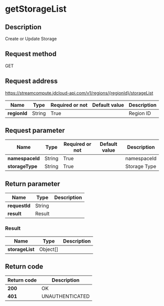 # getStorageList


## Description
Create or Update Storage

## Request method
GET

## Request address
https://streamcompute.jdcloud-api.com/v1/regions/{regionId}/storageList

|Name|Type|Required or not|Default value|Description|
|---|---|---|---|---|
|**regionId**|String|True||Region ID|

## Request parameter
|Name|Type|Required or not|Default value|Description|
|---|---|---|---|---|
|**namespaceId**|String|True||namespaceId|
|**storageType**|String|True||Storage Type|


## Return parameter
|Name|Type|Description|
|---|---|---|
|**requestId**|String||
|**result**|Result||


### Result
|Name|Type|Description|
|---|---|---|
|**storageList**|Object[]||

## Return code
|Return code|Description|
|---|---|
|**200**|OK|
|**401**|UNAUTHENTICATED|
